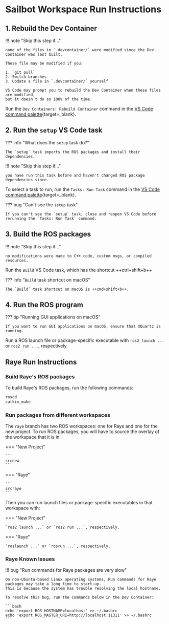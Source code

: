 # Sailbot Workspace Run Instructions

## 1. Rebuild the Dev Container

!!! note "Skip this step if..."

    none of the files in `.devcontainer/` were modified since the Dev Container was last built.

    These file may be modified if you:

    1. `git pull`
    2. Switch branches
    3. Update a file in `.devcontainer/` yourself

    VS Code may prompt you to rebuild the Dev Container when these files are modified,
    but it doesn't do so 100% of the time.

Run the `Dev Containers: Rebuild Container` command in the
[VS Code command palette](https://code.visualstudio.com/docs/getstarted/userinterface#_command-palette){target=_blank}.

## 2. Run the `setup` VS Code task

??? info "What does the `setup` task do?"

    The `setup` task imports the ROS packages and install their dependencies.

!!! note "Skip this step if..."

    you have run this task before and haven't changed ROS package dependencies since.

To select a task to run, run the `Tasks: Run Task` command in the
[VS Code command palette](https://code.visualstudio.com/docs/getstarted/userinterface#_command-palette){target=_blank}.

??? bug "Can't see the `setup` task"

    If you can't see the `setup` task, close and reopen VS Code before rerunning the `Tasks: Run Task` command.

## 3. Build the ROS packages

!!! note "Skip this step if..."

    no modifications were made to C++ code, custom msgs, or compiled resources.

Run the `Build` VS Code task, which has the shortcut ++ctrl+shift+b++

??? info "`Build` task shortcut on macOS"

    The `Build` task shortcut on macOS is ++cmd+shift+b++.

## 4. Run the ROS program

??? tip "Running GUI applications on macOS"

    If you want to run GUI applications on macOS, ensure that XQuartz is running.

Run a ROS launch file or package-specific executable with `ros2 launch ...` or `ros2 run ...`, respectively.

## Raye Run Instructions

### Build Raye's ROS packages

To build Raye's ROS packages, run the following commands:

```bash
roscd
catkin_make
```

### Run packages from different workspaces

The `raye` branch has two ROS workspaces: one for Raye and one for the new project.
To run ROS packages, you will have to source the overlay of the workspace that it is in:

=== "New Project"

    ```
    srcnew
    ```

=== "Raye"

    ```
    srcraye
    ```

Then you can run launch files or package-specific executables in that workspace with:

=== "New Project"

    `ros2 launch ...` or `ros2 run ...`, respectively.

=== "Raye"

    `roslaunch ...` or `rosrun ...`, respectively.

### Raye Known Issues

!!! bug "Run commands for Raye packages are very slow"

    On non-Ubuntu-based Linux operating systems, Run commands for Raye packages may take a long time to start-up.
    This is because the system has trouble resolving the local hostname.

    To resolve this bug, run the commands below in the Dev Container:

    ```bash
    echo 'export ROS_HOSTNAME=localhost' >> ~/.bashrc
    echo 'export ROS_MASTER_URI=http://localhost:11311' >> ~/.bashrc
    ```
